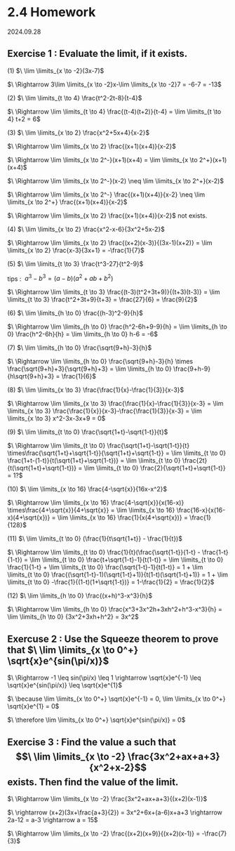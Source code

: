 # 2.4 Homework

2024.09.28

## Exercise 1 : Evaluate the limit, if it exists.

(1) $\ \lim \limits_{x \to -2}(3x-7)$

$\ \Rightarrow 3\lim \limits_{x \to -2}x-\lim \limits_{x \to -2}7 = -6-7 = -13$

(2) $\ \lim \limits_{t \to 4} \frac{t^2-2t-8}{t-4}$

$\ \Rightarrow \lim \limits_{t \to 4} \frac{(t-4)(t+2)}{t-4} = \lim \limits_{t \to 4} t+2 = 6$

(3) $\ \lim \limits_{x \to 2} \frac{x^2+5x+4}{x-2}$

$\ \Rightarrow \lim \limits_{x \to 2} \frac{(x+1)(x+4)}{x-2}$

$\ \Rightarrow \lim \limits_{x \to 2^-}(x+1)(x+4) = \lim \limits_{x \to 2^+}(x+1)(x+4)$

$\ \Rightarrow \lim \limits_{x \to 2^-}(x-2) \neq \lim \limits_{x \to 2^+}(x-2)$

$\ \Rightarrow \lim \limits_{x \to 2^-} \frac{(x+1)(x+4)}{x-2} \neq \lim \limits_{x \to 2^+} \frac{(x+1)(x+4)}{x-2}$

$\ \Rightarrow \lim \limits_{x \to 2} \frac{(x+1)(x+4)}{x-2}$ not exists.

(4) $\ \lim \limits_{x \to 2} \frac{x^2-x-6}{3x^2+5x-2}$

$\ \Rightarrow \lim \limits_{x \to 2} \frac{(x+2)(x-3)}{(3x-1)(x+2)} = \lim \limits_{x \to 2} \frac{x-3}{3x+1} = -\frac{1}{7}$

(5) $\ \lim \limits_{t \to 3} \frac{t^3-27}{t^2-9}$

tips : $\ a^3-b^3 = (a-b)(a^2+ab+b^2)$

$\ \Rightarrow \lim \limits_{t \to 3} \frac{(t-3)(t^2+3t+9)}{(t+3)(t-3)} = \lim \limits_{t \to 3} \frac{t^2+3t+9}{t+3} = \frac{27}{6} = \frac{9}{2}$

(6) $\ \lim \limits_{h \to 0} \frac{(h-3)^2-9}{h}$

$\ \Rightarrow \lim \limits_{h \to 0} \frac{h^2-6h+9-9}{h} = \lim \limits_{h \to 0} \frac{h^2-6h}{h} = \lim \limits_{h \to 0} h-6 = -6$

(7) $\ \lim \limits_{h \to 0} \frac{\sqrt{9+h}-3}{h}$

$\ \Rightarrow \lim \limits_{h \to 0} \frac{\sqrt{9+h}-3}{h} \times \frac{\sqrt{9+h}+3}{\sqrt{9+h}+3} = \lim \limits_{h \to 0} \frac{9+h-9}{h\sqrt{9+h}+3} = \frac{1}{6}$

(8) $\ \lim \limits_{x \to 3} \frac{\frac{1}{x}-\frac{1}{3}}{x-3}$

$\ \Rightarrow \lim \limits_{x \to 3} \frac{\frac{1}{x}-\frac{1}{3}}{x-3} = \lim \limits_{x \to 3} \frac{\frac{1}{x}}{x-3}-\frac{\frac{1}{3}}{x-3} = \lim \limits_{x \to 3} x^2-3x-3x+9 = 0$

(9) $\ \lim \limits_{t \to 0} \frac{\sqrt{1+t}-\sqrt{1-t}}{t}$

$\ \Rightarrow \lim \limits_{t \to 0} \frac{\sqrt{1+t}-\sqrt{1-t}}{t} \times\frac{\sqrt{1+t}+\sqrt{1-t}}{\sqrt{1+t}+\sqrt{1-t}} = \lim \limits_{t \to 0} \frac{1+t-(1-t)}{t(\sqrt{1+t}+\sqrt{1-t})} = \lim \limits_{t \to 0} \frac{2t}{t(\sqrt{1+t}+\sqrt{1-t})} = \lim \limits_{t \to 0} \frac{2}{\sqrt{1+t}+\sqrt{1-t}} = 1?$

(10) $\ \lim \limits_{x \to 16} \frac{4-\sqrt{x}}{16x-x^2}$

$\ \Rightarrow \lim \limits_{x \to 16} \frac{4-\sqrt{x}}{x(16-x)} \times\frac{4+\sqrt{x}}{4+\sqrt{x}} = \lim \limits_{x \to 16} \frac{16-x}{x(16-x)(4+\sqrt{x})} = \lim \limits_{x \to 16} \frac{1}{x(4+\sqrt{x})} = \frac{1}{128}$

(11) $\ \lim \limits_{t \to 0} (\frac{1}{t\sqrt{1+t}} - \frac{1}{t})$

$\ \Rightarrow \lim \limits_{t \to 0} \frac{1}{t}(\frac{\sqrt{1-t}}{1-t} - \frac{1-t}{1-t}) = \lim \limits_{t \to 0} \frac{t+\sqrt{1-t}-1}{t(1-t)} = \lim \limits_{t \to 0} \frac{1}{1-t} + \lim \limits_{t \to 0} \frac{\sqrt{1-t}-1}{t(1-t)} = 1 + \lim \limits_{t \to 0} \frac{(\sqrt{1-t}-1)(\sqrt{1-t}+1)}{t(1-t)(\sqrt{1-t}+1)} = 1 + \lim \limits_{t \to 0} -\frac{1}{(1-t)(1+\sqrt{1-t})} = 1-\frac{1}{2} = \frac{1}{2}$

(12) $\ \lim \limits_{h \to 0} \frac{(x+h)^3-x^3}{h}$

$\ \Rightarrow \lim \limits_{h \to 0} \frac{x^3+3x^2h+3xh^2+h^3-x^3}{h} = \lim \limits_{h \to 0} {3x^2+3xh+h^2} = 3x^2$

## Exercuse 2 : Use the Squeeze theorem to prove that $\ \lim \limits_{x \to 0^+} \sqrt{x}e^{sin(\pi/x)}$

$\ \Rightarrow -1 \leq sin(\pi/x) \leq 1 \rightarrow \sqrt{x}e^{-1} \leq \sqrt{x}e^{sin(\pi/x)} \leq \sqrt{x}e^{1}$

$\ \because \lim \limits_{x \to 0^+} \sqrt{x}e^{-1} = 0, \lim \limits_{x \to 0^+} \sqrt{x}e^{1} = 0$

$\ \therefore \lim \limits_{x \to 0^+} \sqrt{x}e^{sin(\pi/x)} = 0$

## Exercise 3 : Find the value a such that $$\ \lim \limits_{x \to -2} \frac{3x^2+ax+a+3}{x^2+x-2}$$ exists. Then find the value of the limit.

$\ \Rightarrow \lim \limits_{x \to -2} \frac{3x^2+ax+a+3}{(x+2)(x-1)}$

$\ \rightarrow (x+2)(3x+\frac{a+3}{2}) = 3x^2+6x+(a-6)x+a+3 \rightarrow 2a-12 = a-3 \rightarrow a = 15$

$\ \Rightarrow \lim \limits_{x \to -2} \frac{(x+2)(x+9)}{(x+2)(x-1)} = -\frac{7}{3}$

